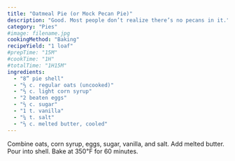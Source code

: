```yaml
---
title: "Oatmeal Pie (or Mock Pecan Pie)"
description: "Good. Most people don’t realize there’s no pecans in it."
category: "Pies"
#image: filename.jpg
cookingMethod: "Baking"
recipeYield: "1 loaf"
#prepTime: "15M"
#cookTime: "1H"
#totalTime: "1H15M"
ingredients:
  - "8” pie shell"
  - "⅔ c. regular oats (uncooked)"
  - "⅔ c. light corn syrup"
  - "2 beaten eggs"
  - "⅔ c. sugar"
  - "1 t. vanilla"
  - "¼ t. salt"
  - "⅔ c. melted butter, cooled"
---
```


Combine oats, corn syrup, eggs, sugar, vanilla, and salt. Add melted butter.
Pour into shell. Bake at 350℉ for 60 minutes.
